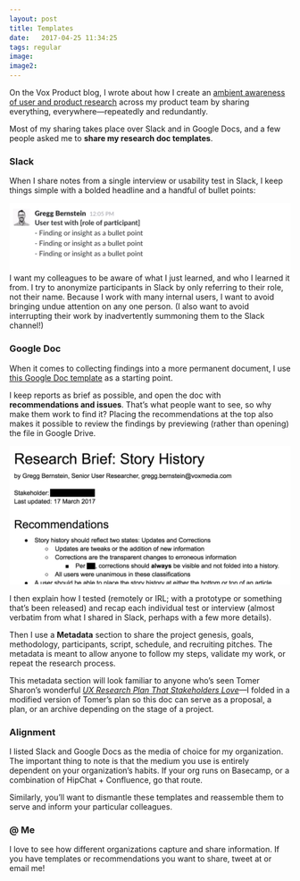 ```yaml
---
layout: post
title: Templates
date:   2017-04-25 11:34:25
tags: regular
image:
image2:
---
```

On the Vox Product blog, I wrote about how I create an [ambient awareness of user and product research](https://product.voxmedia.com/2017/4/19/15309792/ambient-ux-research) across my product team by sharing everything, everywhere—repeatedly and redundantly.

Most of my sharing takes place over Slack and in Google Docs, and a few people asked me to **share my research doc templates**.

### Slack
When I share notes from a single interview or usability test in Slack, I keep things simple with a bolded headline and a handful of bullet points:

![An example of how I share quick takeaways in Slack.](/assets/article_images/2017-04-25-templates/slack_template.png "An example of how I share quick takeaways in Slack.")
I want my colleagues to be aware of what I just learned, and who I learned it from. I try to anonymize participants in Slack by only referring to their role, not their name. Because I work with many internal users, I want to avoid bringing undue attention on any one person. (I also want to avoid interrupting their work by inadvertently summoning them to the Slack channel!)

### Google Doc
When it comes to collecting findings into a more permanent document, I use [this Google Doc template](https://docs.google.com/document/d/1yuTzHv47qCRbqbcdzu8subZpbKXfCXNglsvkjCYIM-w/edit?usp=sharing) as a starting point.

I keep reports as brief as possible, and open the doc with **recommendations and issues**. That’s what people want to see, so why make them work to find it? Placing the recommendations at the top also makes it possible to review the findings by previewing (rather than opening) the file in Google Drive.

![An example of how I structure takeaways in Google Docs.](/assets/article_images/2017-04-25-templates/google_template.png "An example of how I structure takeaways in Google Docs.")

I then explain how I tested (remotely or IRL; with a prototype or something that’s been released) and recap each individual test or interview (almost verbatim from what I shared in Slack, perhaps with a few more details).

Then I use a **Metadata** section to share the project genesis, goals, methodology, participants, script, schedule, and recruiting pitches. The metadata is meant to allow anyone to follow my steps, validate my work, or repeat the research process.

This metadata section will look familiar to anyone who’s seen Tomer Sharon’s wonderful *[UX Research Plan That Stakeholders Love](https://www.smashingmagazine.com/2012/01/ux-research-plan-stakeholders-love/)*—I folded in a modified version of Tomer’s plan so this doc can serve as a proposal, a plan, or an archive depending on the stage of a project.

### Alignment
I listed Slack and Google Docs as the media of choice for my organization. The important thing to note is that the medium you use is entirely dependent on your organization’s habits. If your org runs on Basecamp, or a combination of HipChat + Confluence, go that route.

Similarly, you’ll want to dismantle these templates and reassemble them to serve and inform your particular colleagues.

### @ Me
I love to see how different organizations capture and share information. If you have templates or recommendations you want to share, tweet at or email me!
